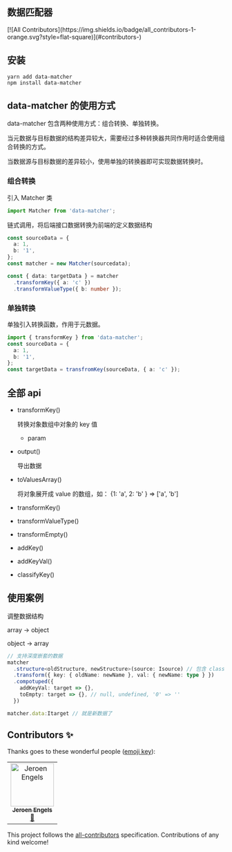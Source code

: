 ## 数据匹配器
<!-- ALL-CONTRIBUTORS-BADGE:START - Do not remove or modify this section -->[![All Contributors](https://img.shields.io/badge/all_contributors-1-orange.svg?style=flat-square)](#contributors-)<!-- ALL-CONTRIBUTORS-BADGE:END -->

## 安装

```
yarn add data-matcher
npm install data-matcher
```

## data-matcher 的使用方式

data-matcher 包含两种使用方式：组合转换、单独转换。

当元数据与目标数据的结构差异较大，需要经过多种转换器共同作用时适合使用组合转换的方式。

当数据源与目标数据的差异较小，使用单独的转换器即可实现数据转换时。

### 组合转换

引入 Matcher 类

```ts
import Matcher from 'data-matcher';
```

链式调用，将后端接口数据转换为前端的定义数据结构

```ts
const sourceData = {
  a: 1,
  b: '1',
};
const matcher = new Matcher(sourcedata);

const { data: targetData } = matcher
  .transformKey({ a: 'c' })
  .transformValueType({ b: number });
```

### 单独转换

单独引入转换函数，作用于元数据。

```ts
import { transformKey } from 'data-matcher';
const sourceData = {
  a: 1,
  b: '1',
};
const targetData = transfromKey(sourceData, { a: 'c' });
```

## 全部 api

- transformKey()

  转换对象数组中对象的 key 值

  - param

- output()

  导出数据

- toValuesArray()

  将对象展开成 value 的数组，如：
  {1: 'a', 2: 'b' } => ['a', 'b']

- transformKey()

- transformValueType()

- transformEmpty()

- addKey()

- addKeyVal()

- classifyKey()

## 使用案例

调整数据结构

array -> object

object -> array

```ts
// 支持深度嵌套的数据
matcher
  .structure<oldStructure, newStructure>(source: Isource) // 包含 classifyKey 功能
  .transform({ key: { oldName: newName }, val: { newName: type } })
  .compotuped({
    addKeyVal: target => {},
    toEmpty: target => {}, // null, undefined, '0' => ''
  })

matcher.data:Itarget // 就是新数据了
```

## Contributors ✨

Thanks goes to these wonderful people ([emoji key](https://allcontributors.org/docs/en/emoji-key)):

<!-- ALL-CONTRIBUTORS-LIST:START - Do not remove or modify this section -->
<!-- prettier-ignore-start -->
<!-- markdownlint-disable -->
<table>
  <tr>
    <td align="center"><a href="https://github.com/jfmengels"><img src="https://avatars1.githubusercontent.com/u/3869412?v=4" width="100px;" alt="Jeroen Engels"/><br /><sub><b>Jeroen Engels</b></sub></a><br /><a href="https://github.com/xiamu14/data-matcher/commits?author=jfmengels" title="Documentation">📖</a></td>
  </tr>
</table>

<!-- markdownlint-enable -->
<!-- prettier-ignore-end -->
<!-- ALL-CONTRIBUTORS-LIST:END -->

This project follows the [all-contributors](https://github.com/all-contributors/all-contributors) specification. Contributions of any kind welcome!